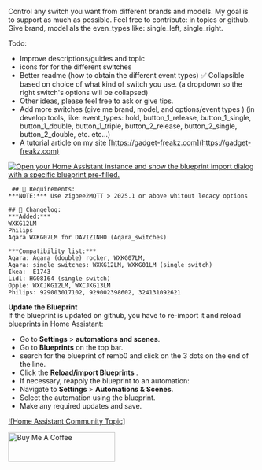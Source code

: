 Control any switch you want from different brands and models. My goal is to support as much as possible.
Feel free to contribute: in topics or github. Give brand, model als the even_types like: single_left, single_right.

Todo:
- Improve descriptions/guides and topic
- icons for for the different switches
- Better readme (how to obtain the different event types)
:white_check_mark: Collapsible based on choice of what kind of switch you use. (a dropdown so the right switch's options will be collapsed)
- Other ideas, please feel free to ask or give tips.
- Add more switches (give me brand, model, and options/event types )
  (in develop tools, like: event_types: hold, button_1_release, button_1_single, button_1_double, button_1_triple, button_2_release, button_2_single, button_2_double, etc. etc...)
- A tutorial article on my site [https://gadget-freakz.com](https://gadget-freakz.com)

[![Open your Home Assistant instance and show the blueprint import dialog with a specific blueprint pre-filled.](https://my.home-assistant.io/badges/blueprint_import.svg)](https://my.home-assistant.io/redirect/blueprint_import/?blueprint_url=https%3A%2F%2Fgithub.com%2Fremb0%2Fblueprints%2Fblob%2Fmain%2FDifferent_switches_zigbee2mqtt.yaml)
 

     ## 🔧 Requirements:
    ***NOTE:*** Use zigbee2MQTT > 2025.1 or above whitout lecacy options 

    ## 🔧 Changelog:
    ***Added:***
    WXKG12LM
    Philips
    Aqara WXKG07LM for DAVIZINHO (Aqara_switches)  

    ***Compatibility list:***
    Aqara: Aqara (double) rocker, WXKG07LM, 
    Aqara: single switches: WXKG12LM, WXKG01LM (single switch)
    Ikea:  E1743
    Lidl: HG08164 (single switch)
    Opple: WXCJKG12LM, WXCJKG13LM
    Philips: 929003017102, 929002398602, 324131092621


**Update the Blueprint**  
If the blueprint is updated on github, you have to re-import it and reload blueprints in Home Assistant:
- Go to **Settings** > **automations and scenes**.
- Go to **Blueprints** on the top bar.
- search for the blueprint of remb0 and click on the 3 dots on the end of the line.
- Click the **Reload/import Blueprints** .
- If necessary, reapply the blueprint to an automation:
- Navigate to **Settings** > **Automations & Scenes**.
- Select the automation using the blueprint.
- Make any required updates and save.

[![Home Assistant Community Topic]](https://community.home-assistant.io/t/zigbee2mqtt-2-0-different-switches-aqara-opple-ikea/823618)



<a href="https://www.buymeacoffee.com/remb0" target="_blank"><img src="https://cdn.buymeacoffee.com/buttons/v2/default-yellow.png" alt="Buy Me A Coffee" style="height: 60px !important;width: 217px !important;" ></a>

